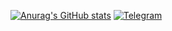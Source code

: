 [![Anurag's GitHub stats](https://github-readme-stats.vercel.app/api?username=taimast&show_icons=true&theme=radical&count_private=true&theme=radical)](https://github.com/taimast)
[![Telegram](https://img.shields.io/static/v1?label=&message=Telegram&style=for-the-badge&logo=telegram&color=%2332afed)](https://t.me/arwichok)
